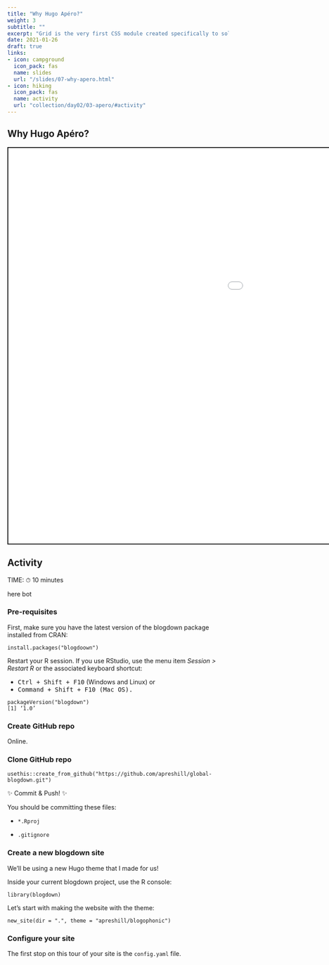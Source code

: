 ```yaml
---
title: "Why Hugo Apéro?"
weight: 3
subtitle: ""
excerpt: "Grid is the very first CSS module created specifically to solve the layout problems we’ve all been hacking our way around for as long as we’ve been making websites."
date: 2021-01-26
draft: true
links:
- icon: campground
  icon_pack: fas
  name: slides
  url: "/slides/07-why-apero.html"
- icon: hiking
  icon_pack: fas
  name: activity
  url: "collection/day02/03-apero/#activity"
---
```


<script src="{{< blogdown/postref >}}index_files/fitvids/fitvids.min.js"></script>

## Why Hugo Apéro?

<div class="shareagain" style="min-width:300px;margin:1em auto;">
<iframe src="/slides/07-why-apero.html" width="1600" height="900" style="border:2px solid currentColor;" loading="lazy" allowfullscreen></iframe>
<script>fitvids('.shareagain', {players: 'iframe'});</script>
</div>

## Activity

TIME: ⏱ 10 minutes

here bot

### Pre-requisites

First, make sure you have the latest version of the blogdown package installed from CRAN:

    install.packages("blogdoown")

Restart your R session. If you use RStudio, use the menu item *Session &gt; Restart R* or the associated keyboard shortcut:

-   <kbd>Ctrl + Shift + F10</kbd> (Windows and Linux) or
-   <kbd>Command + Shift + F10<kbd> (Mac OS).

<!-- -->

    packageVersion("blogdown")
    [1] ‘1.0’

### Create GitHub repo

Online.

### Clone GitHub repo

    usethis::create_from_github("https://github.com/apreshill/global-blogdown.git")

:sparkles: Commit & Push! :sparkles:

You should be committing these files:

-   `*.Rproj`

-   `.gitignore`

### Create a new blogdown site

We’ll be using a new Hugo theme that I made for us!

Inside your current blogdown project, use the R console:

    library(blogdown)

Let’s start with making the website with the theme:

    new_site(dir = ".", theme = "apreshill/blogophonic")

### Configure your site

The first stop on this tour of your site is the `config.yaml` file.
